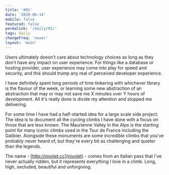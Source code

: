 ```yaml
---
title: '#91'
date: '2020-06-14'
mobile: false
featured: false
permalink: '/daily/91/'
tags: daily
changeFreq: 'never'
layout: 'main'
---
```


Users ultimately doesn't care about technology choices as long as they don't have any impact on user experience. For things like a database or hosting provider, user experience may come into play for speed and security, and this should trump any real of perceived developer experience.

I have definitely spent long periods of time tinkering with whichever library is the flavour of the week, or learning some new abstraction of an abstraction that may or may not save me X minutes over Y hours of development. All it's really done is divide my attention and stopped me delivering.

For some time I have had a half-started idea for a large scale side project. The idea is to document all the cycling climbs I have done with a focus on those that are less known. The Maurienne Valley in the Alps is the starting point for many iconic climbs used in the Tour de France including the Galibier. Alongside these monuments are some incredible climbs that you've probably never heard of, but they're every bit as challenging and quieter than the legends.

The name - [http://nivolet.cc](nivolet) - comes from an Italian pass that I've never actually ridden, but it represents everything I love in a climb. Long, high, secluded, beautiful and unforgiving.

